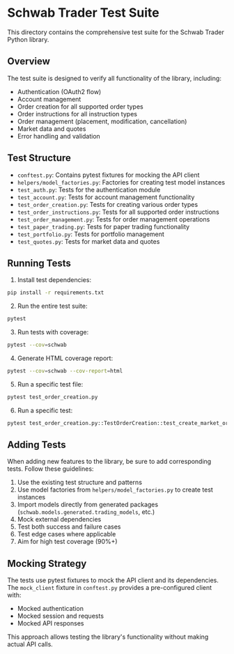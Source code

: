 # Schwab Trader Test Suite

This directory contains the comprehensive test suite for the Schwab Trader Python library.

## Overview

The test suite is designed to verify all functionality of the library, including:

- Authentication (OAuth2 flow)
- Account management
- Order creation for all supported order types
- Order instructions for all instruction types
- Order management (placement, modification, cancellation)
- Market data and quotes
- Error handling and validation

## Test Structure

- `conftest.py`: Contains pytest fixtures for mocking the API client
- `helpers/model_factories.py`: Factories for creating test model instances
- `test_auth.py`: Tests for the authentication module
- `test_account.py`: Tests for account management functionality
- `test_order_creation.py`: Tests for creating various order types
- `test_order_instructions.py`: Tests for all supported order instructions
- `test_order_management.py`: Tests for order management operations
- `test_paper_trading.py`: Tests for paper trading functionality
- `test_portfolio.py`: Tests for portfolio management
- `test_quotes.py`: Tests for market data and quotes

## Running Tests

1. Install test dependencies:
```bash
pip install -r requirements.txt
```

2. Run the entire test suite:
```bash
pytest
```

3. Run tests with coverage:
```bash
pytest --cov=schwab
```

4. Generate HTML coverage report:
```bash
pytest --cov=schwab --cov-report=html
```

5. Run a specific test file:
```bash
pytest test_order_creation.py
```

6. Run a specific test:
```bash
pytest test_order_creation.py::TestOrderCreation::test_create_market_order
```

## Adding Tests

When adding new features to the library, be sure to add corresponding tests. Follow these guidelines:

1. Use the existing test structure and patterns
2. Use model factories from `helpers/model_factories.py` to create test instances
3. Import models directly from generated packages (`schwab.models.generated.trading_models`, etc.)
4. Mock external dependencies
5. Test both success and failure cases
6. Test edge cases where applicable
7. Aim for high test coverage (90%+)

## Mocking Strategy

The tests use pytest fixtures to mock the API client and its dependencies. The `mock_client` fixture in `conftest.py` provides a pre-configured client with:

- Mocked authentication
- Mocked session and requests
- Mocked API responses

This approach allows testing the library's functionality without making actual API calls.